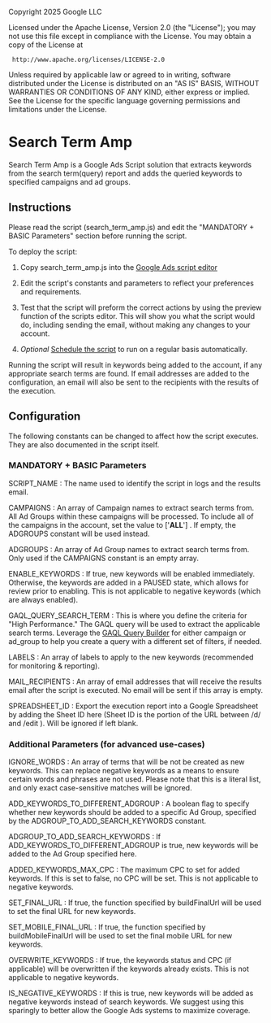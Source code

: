 Copyright 2025 Google LLC

Licensed under the Apache License, Version 2.0 (the "License"); you may not use
this file except in compliance with the License. You may obtain a copy of the
License at

```
 http://www.apache.org/licenses/LICENSE-2.0
```

Unless required by applicable law or agreed to in writing, software distributed
under the License is distributed on an "AS IS" BASIS, WITHOUT WARRANTIES OR
CONDITIONS OF ANY KIND, either express or implied. See the License for the
specific language governing permissions and limitations under the License.

# Search Term Amp

Search Term Amp is a Google Ads Script solution that extracts keywords from the
search term(query) report and adds the queried keywords to specified campaigns
and ad groups.

## Instructions

Please read the script (search_term_amp.js) and edit the "MANDATORY + BASIC
Parameters" section before running the script.

To deploy the script:

1. Copy search_term_amp.js into the
   [Google Ads script editor](https://support.google.com/google-ads/answer/188712)

1. Edit the script's constants and parameters to reflect your preferences and
   requirements.

1. Test that the script will preform the correct actions by using the preview
   function of the scripts editor. This will show you what the script would do,
   including sending the email, without making any changes to your account.

1. *Optional*
   [Schedule the script](https://support.google.com/google-ads/answer/188712?hl=en#:~:text=run%20it%20again.-,Scheduling%20a%20script,-Once%20you%27ve%20created)
   to run on a regular basis automatically.

Running the script will result in keywords being added to the account, if any
appropriate search terms are found. If email addresses are added to the
configuration, an email will also be sent to the recipients with the results of
the execution.

## Configuration

The following constants can be changed to affect how the script executes. They
are also documented in the script itself.

### MANDATORY + BASIC Parameters

SCRIPT_NAME : The name used to identify the script in logs and the results
email.

CAMPAIGNS : An array of Campaign names to extract search terms from. All Ad
Groups within these campaigns will be processed. To include all of the campaigns
in the account, set the value to \['__ALL__'\] . If empty, the ADGROUPS constant
will be used instead.

ADGROUPS : An array of Ad Group names to extract search terms from. Only used if
the CAMPAIGNS constant is an empty array.

ENABLE_KEYWORDS : If true, new keywords will be enabled immediately. Otherwise,
the keywords are added in a PAUSED state, which allows for review prior to
enabling. This is not applicable to negative keywords (which are always
enabled).

GAQL_QUERY_SEARCH_TERM : This is where you define the criteria for "High
Performance." The GAQL query will be used to extract the applicable search
terms. Leverage the
[GAQL Query Builder](https://developers.google.com/google-ads/api/fields/v19/overview_query_builder)
for either campaign or ad_group to help you create a query with a different set
of filters, if needed.

LABELS : An array of labels to apply to the new keywords (recommended for
monitoring & reporting).

MAIL_RECIPIENTS : An array of email addresses that will receive the results
email after the script is executed. No email will be sent if this array is
empty.

SPREADSHEET_ID : Export the execution report into a Google Spreadsheet by adding the Sheet ID here (Sheet ID is the portion of the  URL between /d/ and /edit ). Will be ignored if left blank.

### Additional Parameters (for advanced use-cases)

IGNORE_WORDS : An array of terms that will be not be created as new keywords.
This can replace negative keywords as a means to ensure certain words and
phrases are not used. Please note that this is a literal list, and only exact
case-sensitive matches will be ignored.

ADD_KEYWORDS_TO_DIFFERENT_ADGROUP : A boolean flag to specify whether new
keywords should be added to a specific Ad Group, specified by the
ADGROUP_TO_ADD_SEARCH_KEYWORDS constant.

ADGROUP_TO_ADD_SEARCH_KEYWORDS : If ADD_KEYWORDS_TO_DIFFERENT_ADGROUP is true,
new keywords will be added to the Ad Group specified here.

ADDED_KEYWORDS_MAX_CPC : The maximum CPC to set for added keywords. If this is
set to false, no CPC will be set. This is not applicable to negative keywords.

SET_FINAL_URL : If true, the function specified by buildFinalUrl will be used to
set the final URL for new keywords.

SET_MOBILE_FINAL_URL : If true, the function specified by buildMobileFinalUrl
will be used to set the final mobile URL for new keywords.

OVERWRITE_KEYWORDS : If true, the keywords status and CPC (if applicable) will
be overwritten if the keywords already exists. This is not applicable to
negative keywords.

IS_NEGATIVE_KEYWORDS : If this is true, new keywords will be added as negative
keywords instead of search keywords. We suggest using this sparingly to better
allow the Google Ads systems to maximize coverage.
